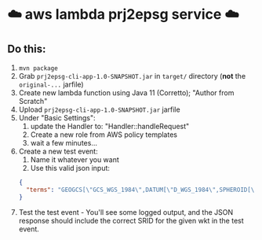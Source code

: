 # ☁️ aws lambda prj2epsg service ☁️

## Do this:
1. `mvn package`
1.  Grab `prj2epsg-cli-app-1.0-SNAPSHOT.jar` in `target/` directory (**not** the `original-...` jarfile)
1. Create new lambda function using Java 11 (Corretto); "Author from Scratch"
1. Upload `prj2epsg-cli-app-1.0-SNAPSHOT.jar` jarfile
1. Under "Basic Settings":
    1. update the Handler to: "Handler::handleRequest"
    1. Create a new role from AWS policy templates
    1. wait a few minutes...
1. Create a new test event:
    1. Name it whatever you want
    1. Use this valid json input:
    ``` json
    {
      "terms": "GEOGCS[\"GCS_WGS_1984\",DATUM[\"D_WGS_1984\",SPHEROID[\"WGS_1984\",6378137.0,298.257223563]],PRIMEM[\"Greenwich\",0.0],UNIT[\"Degree\",0.0174532925199433]]"
    }
    ```
1. Test the test event - You'll see some logged output, and the JSON response should include the correct SRID for the given wkt in the test event.
